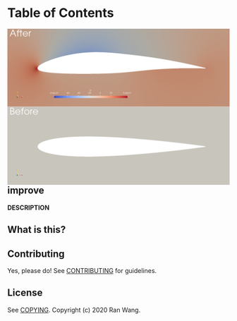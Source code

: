 # Table of Contents

<img src="images/improve.png" align="right">

## improve

__DESCRIPTION__

## What is this?


## Contributing

Yes, please do! See [CONTRIBUTING][] for guidelines.

## License

See [COPYING][]. Copyright (c) 2020 Ran Wang.


[CONTRIBUTING]: ./CONTRIBUTING.md
[COPYING]: ./COPYING
